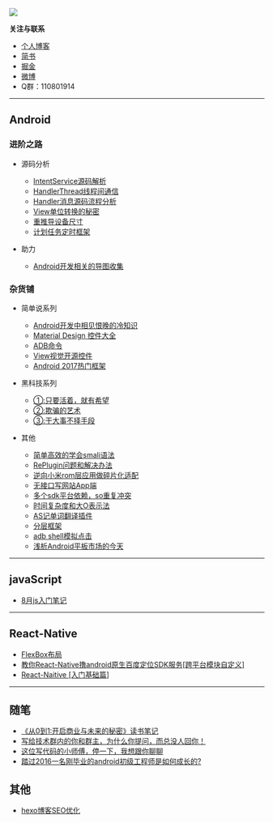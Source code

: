 
![](./img/title.png)


**关注与联系**

- [个人博客](http://www.dajipai.cc)
- [简书](http://www.jianshu.com/u/abc8086489c7)
- [掘金](https://juejin.im/user/58c25a5b2f301e006bb0552c)
- [微博](http://weibo.com/u/6385929462)
- Q群：110801914


---

## Android

 ### 进阶之路
* 源码分析
  * [IntentService源码解析](http://www.jianshu.com/p/83d9a3e09f0a)
  * [HandlerThread线程间通信](http://www.jianshu.com/p/69c826c8a87d)
  * [Handler消息源码流程分析](http://www.jianshu.com/p/6f25729ef62a)
  * [View单位转换的秘密](http://www.jianshu.com/p/dacef787e43c)
  * [重推导设备尺寸](http://www.jianshu.com/p/3475c0006948)
  * [计划任务定时框架](http://dajipai.cc/archives/a9dda310.html)

* 助力
  * [Android开发相关的导图收集](http://www.jianshu.com/p/e2b464c13815)

 ### 杂货铺


* 简单说系列

  * [Android开发中相见恨晚的冷知识](http://www.jianshu.com/p/6450b0da5876)
  * [Material Design 控件大全](http://www.jianshu.com/p/4aaf04749f16)
  * [ADB命令](http://www.jianshu.com/p/56fd03f1aaae)
  * [View视觉开源控件](http://www.jianshu.com/p/30909296ac01)
  * [Android 2017热门框架](http://www.jianshu.com/p/9d65b6eb28fe)

* 黑科技系列

  * [①:只要活着，就有希望](http://www.jianshu.com/p/cb2deed0f2d8)
  * [②:欺骗的艺术](http://www.jianshu.com/p/2ad105f54d07)
  * [③:干大事不择手段](http://www.jianshu.com/p/8f9b44302139)

* 其他
  - [简单高效的学会smali语法](http://www.jianshu.com/p/b23782460f61)
  - [RePlugin问题和解决办法](http://www.jianshu.com/p/17b4416a695e)
  - [逆向小米rom层应用做碎片化适配](http://www.jianshu.com/p/6f313b4876ab)
  - [无接口写网站App端](http://www.jianshu.com/p/553d973bee40)
  - [多个sdk平台依赖，so重复冲突](http://www.jianshu.com/p/a3460500a8bb)
  - [时间复杂度和大O表示法]( http://www.jianshu.com/p/ee9400b8c50f)
  - [AS记单词翻译插件](http://www.jianshu.com/p/760c98f682ea)
  - [分层框架](http://www.jianshu.com/p/06d417b554ef)
  - [adb shell模拟点击](http://www.jianshu.com/p/c2120e27ee4c)
  - [浅析Android平板市场的今天](http://www.jianshu.com/p/464a3a1fe9be)
---

## javaScript

- [8月js入门笔记](http://www.jianshu.com/p/e8194f52bf13)


---
## React-Native

- [FlexBox布局](http://www.jianshu.com/p/7a221a472c7b)
- [教你React-Native撸android原生百度定位SDK服务[跨平台模块自定义]](http://www.jianshu.com/p/670bbad853f6)
- [React-Naitive [入门基础篇]](http://www.jianshu.com/p/35e8fadec25a)

---
 ## 随笔

- [《从0到1:开启商业与未来的秘密》读书笔记](http://www.jianshu.com/p/71b43585f04d)
- [写给技术群内的你和群主，为什么你提问，而总没人回你！](http://www.jianshu.com/p/5ed8bbda667c)
- [这位写代码的小师傅，停一下，我想跟你聊聊](http://www.jianshu.com/p/de6cee7c11d6)
- [踏过2016一名刚毕业的android初级工程师是如何成长的?](http://www.jianshu.com/p/f70fec76b349)

## 其他

- [hexo博客SEO优化](http://dajipai.cc/archives/ec8af0f7.html)